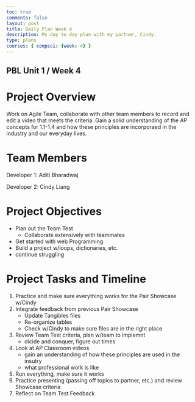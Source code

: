 ```yaml
---
toc: true
comments: false
layout: post
title: Daily Plan Week 4 
description: My day to day plan with my partner, Cindy. 
type: plans
courses: { compsci: {week: 4} }
---
```

## PBL Unit 1 / Week 4

# Project Overview
Work on Agile Team, collaborate with other team members to record and edit a video that meets the criteria. Gain a solid understanding of the AP concepts for 1.1-1.4 and how these principles are incorporaed in the industry and our everyday lives.

# Team Members
Developer 1: Aditi Bharadwaj

Developer 2: Cindy Liang 

# Project Objectives
- Plan out the Team Test
    - Collaborate extensively with teammates
- Get started with web Programming
- Build a project w/loops, dictionaries, etc.
- continue struggling

# Project Tasks and Timeline

1. Practice and make sure everything works for the Pair Showcase w/Cindy
2. Integrate feedback from previous Pair Showcase
    - Update Tangibles files
    - Re-organize tables
    - Check w/Cindy to make sure files are in the right place
3. Review Team Test criteria, plan w/team to implemnt
    - dicide and conquer, figure out times
4. Look at AP Classroom videos
    - gain an understanding of how these principles are used in the insutry
    - what professional work is like
5. Run everything, make sure it works
6. Practice presenting (passing off topics to partner, etc.) and review Showcase criteria
7. Reflect on Team Test Feedback